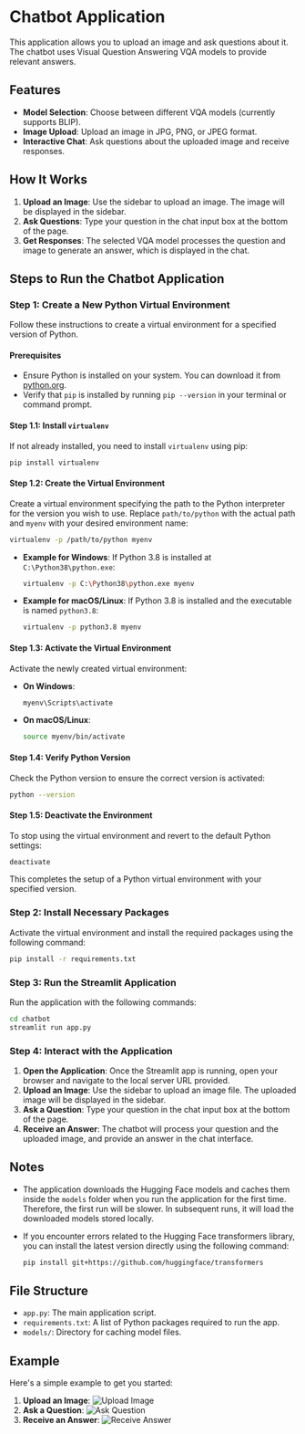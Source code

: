 # Chatbot Application

This application allows you to upload an image and ask questions about it. The chatbot uses Visual Question Answering VQA models to provide relevant answers.

## Features

- **Model Selection**: Choose between different VQA models (currently supports BLIP).
- **Image Upload**: Upload an image in JPG, PNG, or JPEG format.
- **Interactive Chat**: Ask questions about the uploaded image and receive responses.

## How It Works

1. **Upload an Image**: Use the sidebar to upload an image. The image will be displayed in the sidebar.
2. **Ask Questions**: Type your question in the chat input box at the bottom of the page.
3. **Get Responses**: The selected VQA model processes the question and image to generate an answer, which is displayed in the chat.

## Steps to Run the Chatbot Application

### Step 1: Create a New Python Virtual Environment

Follow these instructions to create a virtual environment for a specified version of Python.

#### Prerequisites

- Ensure Python is installed on your system. You can download it from [python.org](https://www.python.org/downloads/).
- Verify that `pip` is installed by running `pip --version` in your terminal or command prompt.

#### Step 1.1: Install `virtualenv`

If not already installed, you need to install `virtualenv` using pip:

```bash
pip install virtualenv
```

#### Step 1.2: Create the Virtual Environment

Create a virtual environment specifying the path to the Python interpreter for the version you wish to use. Replace `path/to/python` with the actual path and `myenv` with your desired environment name:

```bash
virtualenv -p /path/to/python myenv
```

- **Example for Windows**: If Python 3.8 is installed at `C:\Python38\python.exe`:

  ```bash
  virtualenv -p C:\Python38\python.exe myenv
  ```

- **Example for macOS/Linux**: If Python 3.8 is installed and the executable is named `python3.8`:

  ```bash
  virtualenv -p python3.8 myenv
  ```

#### Step 1.3: Activate the Virtual Environment

Activate the newly created virtual environment:

- **On Windows**:

  ```bash
  myenv\Scripts\activate
  ```

- **On macOS/Linux**:

  ```bash
  source myenv/bin/activate
  ```

#### Step 1.4: Verify Python Version

Check the Python version to ensure the correct version is activated:

```bash
python --version
```

#### Step 1.5: Deactivate the Environment

To stop using the virtual environment and revert to the default Python settings:

```bash
deactivate
```

This completes the setup of a Python virtual environment with your specified version.

### Step 2: Install Necessary Packages

Activate the virtual environment and install the required packages using the following command:

```bash
pip install -r requirements.txt
```

### Step 3: Run the Streamlit Application

Run the application with the following commands:

```bash
cd chatbot
streamlit run app.py
```

### Step 4: Interact with the Application

1. **Open the Application**: Once the Streamlit app is running, open your browser and navigate to the local server URL provided.
2. **Upload an Image**: Use the sidebar to upload an image file. The uploaded image will be displayed in the sidebar.
3. **Ask a Question**: Type your question in the chat input box at the bottom of the page.
4. **Receive an Answer**: The chatbot will process your question and the uploaded image, and provide an answer in the chat interface.

## Notes

- The application downloads the Hugging Face models and caches them inside the `models` folder when you run the application for the first time. Therefore, the first run will be slower. In subsequent runs, it will load the downloaded models stored locally.
- If you encounter errors related to the Hugging Face transformers library, you can install the latest version directly using the following command:

  ```bash
  pip install git+https://github.com/huggingface/transformers
  ```

## File Structure

- `app.py`: The main application script.
- `requirements.txt`: A list of Python packages required to run the app.
- `models/`: Directory for caching model files.

## Example

Here's a simple example to get you started:

1. **Upload an Image**:
   ![Upload Image](screenshot1.png)
2. **Ask a Question**:
   ![Ask Question](screenshot2.png)
3. **Receive an Answer**:
   ![Receive Answer](screenshot3.png)
